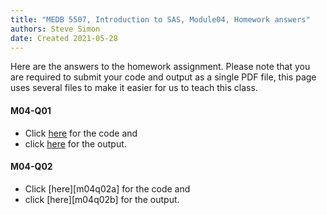 ```yaml
---
title: "MEDB 5507, Introduction to SAS, Module04, Homework answers"
authors: Steve Simon
date: Created 2021-05-28
---
```


Here are the answers to the homework assignment. Please note that you are required to submit your code and output as a single PDF file, this page uses several files to make it easier for us to teach this class.

#### M04-Q01

+ Click [here][m04q01a] for the code and
+ click [here][m04q01b] for the output.

#### M04-Q02

+ Click [here][m04q02a] for the code and
+ click [here][m04q02b] for the output.

[m04q01a]: 
[m04q02a]: 
[m04q01b]: 
[m04q02b]: 
